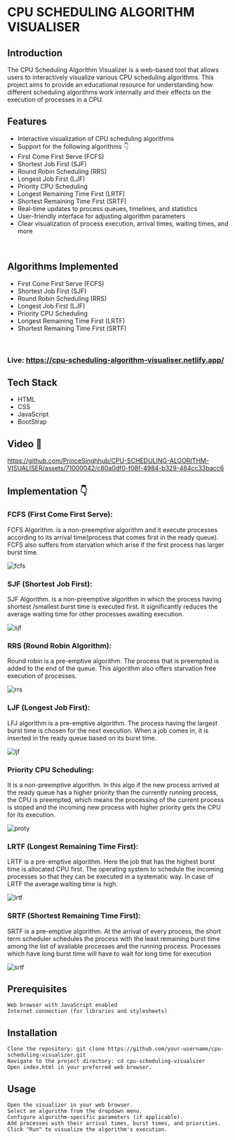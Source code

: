 
# CPU SCHEDULING ALGORITHM VISUALISER

## Introduction <br>

The CPU Scheduling Algorithm Visualizer is a web-based tool that allows users to interactively visualize various CPU scheduling algorithms. This project aims to provide an educational resource for understanding how different scheduling algorithms work internally and their effects on the execution of processes in a CPU. <br>

## Features <br>
- Interactive visualization of CPU scheduling algorithms
- Support for the following algorithms 👇
- First Come First Serve (FCFS)
- Shortest Job First (SJF)
- Round Robin Scheduling (RRS)
- Longest Job First (LJF)
- Priority CPU Scheduling
- Longest Remaining Time First (LRTF)
- Shortest Remaining Time First (SRTF)
- Real-time updates to process queues, timelines, and statistics
- User-friendly interface for adjusting algorithm parameters
- Clear visualization of process execution, arrival times, waiting times, and more
<br>

## Algorithms Implemented
- First Come First Serve (FCFS)
- Shortest Job First (SJF)
- Round Robin Scheduling (RRS)
- Longest Job First (LJF)
- Priority CPU Scheduling
- Longest Remaining Time First (LRTF)
- Shortest Remaining Time First (SRTF)

<br>

### Live: https://cpu-scheduling-algorithm-visualiser.netlify.app/ 

## Tech Stack
- HTML
- CSS
- JavaScript
- BootStrap

## Video 🎥 <br>


https://github.com/PrinceSinghhub/CPU-SCHEDULING-ALGORITHM-VISUALISER/assets/71000042/c80a0df0-f08f-4984-b329-484cc33bacc6


## Implementation 👇


### FCFS (First Come First Serve):  <br>
FCFS Algorithm. is a non-preemptive algorithm and it execute processes according to its arrival time(process that comes first in the ready queue). FCFS also suffers from starvation which arise if the first process has larger burst time. <br>

![fcfs](https://github.com/PrinceSinghhub/CPU-SCHEDULING-ALGORITHM-VISUALISER/assets/71000042/3dedd47e-c940-4ac7-bb34-19cc0d528655)


### SJF (Shortest Job First):   <br>
SJF Algorithm. is a non-preemptive algorithm in which the process having shortest /smallest burst time is executed first. It significantly reduces the average waiting time for other processes awaiting execution. <br>


![sjf](https://github.com/PrinceSinghhub/CPU-SCHEDULING-ALGORITHM-VISUALISER/assets/71000042/eef6c64c-a190-4528-8ab0-99d4187dc55e)


### RRS (Round Robin Algorithm):  <br>
Round robin is a pre-emptive algorithm. The process that is preempted is added to the end of the queue. This algorithm also offers starvation free execution of processes.  <br>

![rrs](https://github.com/PrinceSinghhub/CPU-SCHEDULING-ALGORITHM-VISUALISER/assets/71000042/18792508-5482-4200-a5fd-e99da6850ef1)


### LJF (Longest Job First):  <br> 
LFJ algorithm is a pre-emptive algorithm. The process having the largest burst time is chosen for the next execution. When a job comes in, it is inserted in the ready queue based on its burst time. <br>

![ljf](https://github.com/PrinceSinghhub/CPU-SCHEDULING-ALGORITHM-VISUALISER/assets/71000042/b1dd5d75-623a-4829-9c1c-dd1924191fb8)


### Priority CPU Scheduling:  <br>
It is a non-preemptive algorithm. In this algo if the new process arrived at the ready queue has a higher priority than the currently running process, the CPU is preempted, which means the processing of the current process is stoped and the incoming new process with higher priority gets the CPU for its execution.  <br>

![proty](https://github.com/PrinceSinghhub/CPU-SCHEDULING-ALGORITHM-VISUALISER/assets/71000042/b097b7f0-37a3-4232-afe0-10b4e19e3191)


### LRTF (Longest Remaining Time First):   <br>
LRTF is a pre-emptive algorithm. Here the job that has the highest burst time is allocated CPU first. The operating system to schedule the incoming processes so that they can be executed in a systematic way. In case of LRTF the average waiting time is high.  <br>

![lrtf](https://github.com/PrinceSinghhub/CPU-SCHEDULING-ALGORITHM-VISUALISER/assets/71000042/d6ba43d7-c175-4254-9641-6b468e65d92b)



### SRTF (Shortest Remaining Time First):  <br>
SRTF is a pre-emptive algorithm. At the arrival of every process, the short term scheduler schedules the process with the least remaining burst time among the list of available processes and the running process. Processes which have long burst time will have to wait for long time for execution  <br>

![srtf](https://github.com/PrinceSinghhub/CPU-SCHEDULING-ALGORITHM-VISUALISER/assets/71000042/c0506b2d-c5e6-4506-826b-1210d567d7ea)

## Prerequisites

    Web browser with JavaScript enabled
    Internet connection (for libraries and stylesheets)

## Installation

    Clone the repository: git clone https://github.com/your-username/cpu-scheduling-visualizer.git
    Navigate to the project directory: cd cpu-scheduling-visualizer
    Open index.html in your preferred web browser.

## Usage

    Open the visualizer in your web browser.
    Select an algorithm from the dropdown menu.
    Configure algorithm-specific parameters (if applicable).
    Add processes with their arrival times, burst times, and priorities.
    Click "Run" to visualize the algorithm's execution.